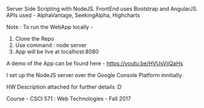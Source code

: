 Server Side Scripting with NodeJS.
FrontEnd uses Bootstrap and AngularJS.
APIs used - AlphaVantage, SeekingAlpha, Highcharts

Note :
To run the WebApp locally - 
1. Clone the Repo 
2. Use command : node server 
3. App will be live at localhost:8080

A demo of the App can be found here -
https://youtu.be/HVUsVjiQaHs

I set up the NodeJS server over the Google Console Platform innitially. 

HW Description attached for further details :D

Course - CSCI 571 : Web Technologies - Fall 2017
